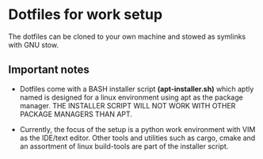 # Dotfiles for work setup

The dotfiles can be cloned to your own machine and stowed as symlinks with GNU stow.

## Important notes

- Dotfiles come with a BASH installer script **(apt-installer.sh)** which aptly named is designed for a linux environment using apt as the package manager. THE INSTALLER SCRIPT WILL NOT WORK WITH OTHER PACKAGE MANAGERS THAN APT.

- Currently, the focus of the setup is a python work environment with VIM as the IDE/text editor. Other tools and utilities such as cargo, cmake and an assortment of linux build-tools are part of the installer script.
